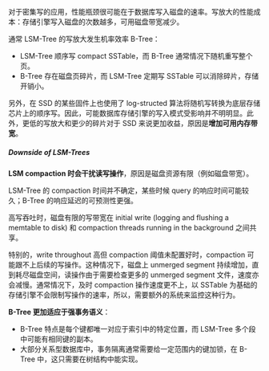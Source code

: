 对于密集写的应用，性能瓶颈很可能在于数据库写入磁盘的速率。写放大的性能成本：存储引擎写入磁盘的次数越多，可用磁盘带宽减少。

通常 LSM-Tree 的写放大发生机率效率 B-Tree：
* LSM-Tree 顺序写 compact SSTable，而 B-Tree 通常情况下随机重写整个页。
* B-Tree 存在磁盘页碎片，而 LSM-Tree 定期写 SSTable 可以消除碎片，存储开销小。

另外，在 SSD 的某些固件上也使用了 log-structed 算法将随机写转换为底层存储芯片上的顺序写。因此，可能数据库存储引擎的写入模式受影响并不明明显。此外，更低的写放大和更少的碎片对于 SSD 来说更加收益，原因是**增加可用内存带宽**。


##### Downside of LSM-Trees
**LSM compaction 时会干扰读写操作**，原因是磁盘资源有限（例如磁盘带宽）。

LSM-Tree 的 compaction 时间并不确定，某些时候 query 的响应时间可能较久；B-Tree 的响应延迟的可预测性更强。

高写吞吐时，磁盘有限的写带宽在 initial write (logging and flushing a memtable to disk) 和 compaction threads running in the background 之间共享。

特别的，write throughout 高但 compaction 阈值未配置好时，compaction 可能跟不上后续的写操作。这种情况下，磁盘上 unmerged segment 持续增加，直到耗尽磁盘空间，读操作由于需要检查更多的 unmerged segment 文件，速度亦会减慢。通常情况下，及时 compaction 操作速度更不上，以 SSTable 为基础的存储引擎不会限制写操作的速率，所以，需要额外的系统来监控这种行为。

**B-Tree 更加适应于强事务语义**：
* B-Tree 特点是每个键都唯一对应于索引中的特定位置，而 LSM-Tree 多个段中可能有相同键的副本。
* 大部分关系型数据库中，事务隔离通常需要给一定范围内的键加锁，在 B-Tree 中，这只需要在树结构中能实现。